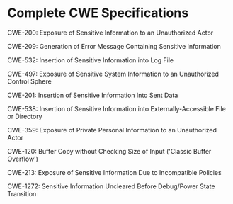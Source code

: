 

# Complete CWE Specifications

CWE-200: Exposure of Sensitive Information to an Unauthorized Actor

CWE-209: Generation of Error Message Containing Sensitive Information

CWE-532: Insertion of Sensitive Information into Log File

CWE-497: Exposure of Sensitive System Information to an Unauthorized Control Sphere

CWE-201: Insertion of Sensitive Information Into Sent Data

CWE-538: Insertion of Sensitive Information into Externally-Accessible File or Directory

CWE-359: Exposure of Private Personal Information to an Unauthorized Actor

CWE-120: Buffer Copy without Checking Size of Input ('Classic Buffer Overflow')

CWE-213: Exposure of Sensitive Information Due to Incompatible Policies

CWE-1272: Sensitive Information Uncleared Before Debug/Power State Transition